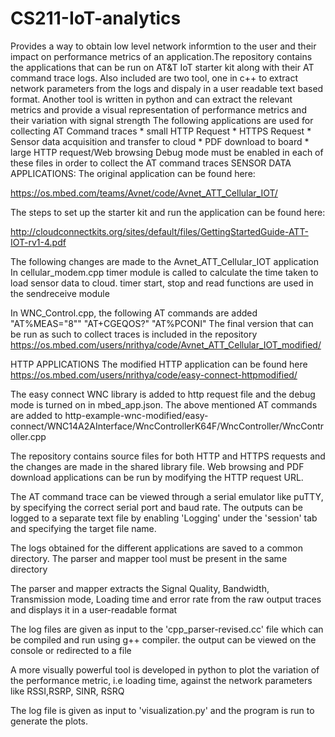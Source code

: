 # CS211-IoT-analytics
Provides a way to obtain low level network informtion to the user and their impact on performance metrics of an application.The repository contains the applications that can be run on AT&amp;T IoT starter kit along with their AT command trace logs. Also included are two tool, one in c++ to extract network parameters from the logs and dispaly in a user readable text based format. Another tool is written in python and can extract the relevant metrics and provide a visual representation of performance metrics and their variation with signal strength
The following applications are used for collecting AT Command traces
                       * small HTTP Request
                       * HTTPS Request
                       * Sensor data acquisition and transfer to cloud
                       * PDF download to board
                       * large HTTP request/Web browsing
Debug mode must be enabled in each of these files in order to collect the AT command traces 
SENSOR DATA APPLICATIONS:
The original application can be found here:

https://os.mbed.com/teams/Avnet/code/Avnet_ATT_Cellular_IOT/

The steps to set up the starter kit and run the application can be found here:

http://cloudconnectkits.org/sites/default/files/GettingStartedGuide-ATT-IOT-rv1-4.pdf

The following changes are made to the Avnet_ATT_Cellular_IOT application
   In cellular_modem.cpp
         timer module is called to calculate the time taken to load sensor data to cloud. timer start, stop and read functions are used in the  sendreceive module

In WNC_Control.cpp, the following AT commands are added
        "AT%MEAS=\"8\""
        "AT+CGEQOS?"
        "AT%PCONI"
The final version that can be run as such to collect traces is included in the repository
  https://os.mbed.com/users/nrithya/code/Avnet_ATT_Cellular_IOT_modified/

HTTP APPLICATIONS
 The modified HTTP application can be found here
 https://os.mbed.com/users/nrithya/code/easy-connect-httpmodified/

The easy connect WNC library is added to http request file and the debug mode is turned on in mbed_app.json. The above mentioned AT commands are added to
http-example-wnc-modified/easy-connect/WNC14A2AInterface/WncControllerK64F/WncController/WncController.cpp

The repository contains source files for both HTTP and HTTPS requests and the changes are made in the shared library file. Web browsing and PDF
download applications can be run by modifying the HTTP request URL.

The AT command trace can be viewed through a serial emulator like puTTY, by specifying the correct serial port and baud rate. The outputs can be logged to a separate text file by enabling 'Logging' under the 'session' tab and specifying the target file name.

The logs obtained for the different applications are saved to a common directory. 
The parser and mapper tool must be present in the same directory

The parser and mapper extracts the Signal Quality, Bandwidth, Transmission mode, Loading time and error rate from the raw output traces and displays it in a user-readable format

The log files are given as input to the 'cpp_parser-revised.cc' file which can be compiled and run using g++ compiler. the output can be viewed on the console or redirected to a file

A more visually powerful tool is developed in python to plot the variation of the performance metric, i.e loading time, against the network parameters like RSSI,RSRP, SINR, RSRQ

The log file is given as input to 'visualization.py' and the program is run to generate the plots.

